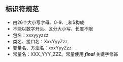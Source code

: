 ## 标识符规范
- 由26个大小写字母、0-9、_和$构成
- 不能以数字开头、区分大小写、长度不限
- 包名：xxxyyyzzz
- 类名、接口名：XxxYyyZzz
- 变量名、方法名：xxxYyyZzz
- 常量名：XXX_YYY_ZZZ。常量使用 ***final*** 关键字修饰
